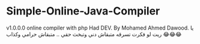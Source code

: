 # Simple-Online-Java-Compiler
v1.0.0.0 online compiler with php
Had DEV. By Mohamed Ahmed Dawood.
يا ريت لو فكرت تسرقه متبقاش دني وتبخث حقي .. متبقاش حرامي وكذاب 😂😂😂
